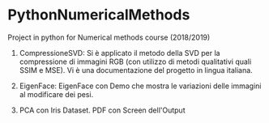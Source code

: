 # PythonNumericalMethods
Project in python for Numerical methods course (2018/2019)

1) CompressioneSVD:
Si è applicato il metodo della SVD per la compressione di immagini RGB (con utilizzo di metodi qualitativi quali SSIM e MSE). Vi è una documentazione del progetto in lingua italiana.

2) EigenFace:
EigenFace con Demo che mostra le variazioni delle immagini al modificare dei pesi.

3) PCA con Iris Dataset. PDF con Screen dell'Output

